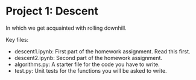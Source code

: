 # Project 1: Descent
In which we get acquainted with rolling downhill.

Key files:
- descent1.ipynb: First part of the homework assignment. Read this first.
- descent2.ipynb: Second part of the homework assignment.
- algorithms.py: A starter file for the code you have to write.
- test.py: Unit tests for the functions you will be asked to write.
